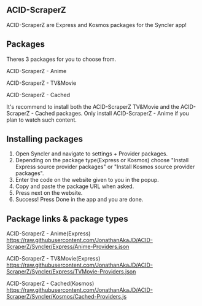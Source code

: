 ## ACID-ScraperZ

ACID-ScraperZ are Express and Kosmos packages for the Syncler app!

## Packages

Theres 3 packages for you to choose from.

ACID-ScraperZ - Anime

ACID-ScraperZ - TV&Movie

ACID-ScraperZ - Cached

It's recommend to install both the ACID-ScraperZ TV&Movie and the ACID-ScraperZ - Cached packages.
Only install ACID-ScraperZ - Anime if you plan to watch such content.

## Installing packages

1. Open Syncler and navigate to settings + Provider packages.
2. Depending on the package type(Express or Kosmos) choose "Install Express source provider packages" or "Install Kosmos source provider packages".
3. Enter the code on the website given to you in the popup.
4. Copy and paste the package URL when asked.
5. Press next on the website.
6. Success! Press Done in the app and you are done.

## Package links & package types

ACID-ScraperZ - Anime(Express)
https://raw.githubusercontent.com/JonathanAkaJD/ACID-ScraperZ/Syncler/Express/Anime-Providers.json

ACID-ScraperZ - TV&Movie(Express)
https://raw.githubusercontent.com/JonathanAkaJD/ACID-ScraperZ/Syncler/Express/TVMovie-Providers.json

ACID-ScraperZ - Cached(Kosmos)
https://raw.githubusercontent.com/JonathanAkaJD/ACID-ScraperZ/Syncler/Kosmos/Cached-Providers.js
